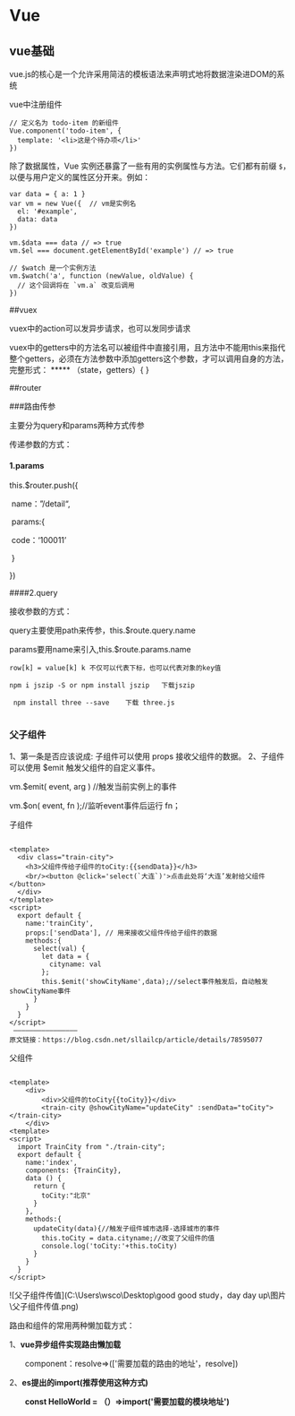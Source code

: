 # Vue

## vue基础 

vue.js的核心是一个允许采用简洁的模板语法来声明式地将数据渲染进DOM的系统



vue中注册组件

```vue
// 定义名为 todo-item 的新组件
Vue.component('todo-item', {
  template: '<li>这是个待办项</li>'
})
```



除了数据属性，Vue 实例还暴露了一些有用的实例属性与方法。它们都有前缀 `$`，以便与用户定义的属性区分开来。例如：

```vue
var data = { a: 1 }
var vm = new Vue({  // vm是实例名
  el: '#example',
  data: data
})

vm.$data === data // => true
vm.$el === document.getElementById('example') // => true

// $watch 是一个实例方法
vm.$watch('a', function (newValue, oldValue) {
  // 这个回调将在 `vm.a` 改变后调用
})
```







##vuex

vuex中的action可以发异步请求，也可以发同步请求

vuex中的getters中的方法名可以被组件中直接引用，且方法中不能用this来指代整个getters，必须在方法参数中添加getters这个参数，才可以调用自身的方法，完整形式： ***** （state，getters）{ }



##router

###路由传参

主要分为query和params两种方式传参

传递参数的方式：

#### 1.params

this.$router.push({

​	name：”/detail“,

​	params:{

​		code：‘100011’

​	}

})

####2.query

接收参数的方式：

query主要使用path来传参，this.$route.query.name

params要用name来引入,this.$route.params.name

```
row[k] = value[k] k 不仅可以代表下标，也可以代表对象的key值
```
```
npm i jszip -S or npm install jszip   下载jszip

 npm install three --save    下载 three.js
 
```


### 父子组件

1、第一条是否应该说成: 子组件可以使用 props 接收父组件的数据。
2、子组件可以使用 $emit 触发父组件的自定义事件。

vm.$emit( event, arg ) //触发当前实例上的事件

vm.$on( event, fn );//监听event事件后运行 fn； 

子组件

```vue

<template>
  <div class="train-city">
    <h3>父组件传给子组件的toCity:{{sendData}}</h3> 
    <br/><button @click='select(`大连`)'>点击此处将‘大连’发射给父组件</button>
  </div>
</template>
<script>
  export default {
    name:'trainCity',
    props:['sendData'], // 用来接收父组件传给子组件的数据
    methods:{
      select(val) {
        let data = {
          cityname: val
        };
        this.$emit('showCityName',data);//select事件触发后，自动触发showCityName事件
      }
    }
  }
</script>
 ———————————————— 
原文链接：https://blog.csdn.net/sllailcp/article/details/78595077
```

父组件

```vue

<template>
    <div>
        <div>父组件的toCity{{toCity}}</div>
        <train-city @showCityName="updateCity" :sendData="toCity"></train-city>
    </div>
<template>
<script>
  import TrainCity from "./train-city";
  export default {
    name:'index',
    components: {TrainCity},
    data () {
      return {
        toCity:"北京"
      }
    },
    methods:{
      updateCity(data){//触发子组件城市选择-选择城市的事件
        this.toCity = data.cityname;//改变了父组件的值
        console.log('toCity:'+this.toCity)
      }
    }
  }
</script>
```

![父子组件传值](C:\Users\wsco\Desktop\good good study，day day up\图片\父子组件传值.png)



路由和组件的常用两种懒加载方式：

1、**vue异步组件实现路由懒加载**

　　component：resolve=>(['需要加载的路由的地址'，resolve])

2、**es提出的import(推荐使用这种方式)**

　　**const HelloWorld = （）=>import('需要加载的模块地址')**

